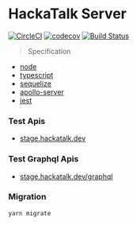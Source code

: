 # HackaTalk Server

[![CircleCI](https://circleci.com/gh/dooboolab/hackatalk-server.svg?style=shield)](https://circleci.com/gh/dooboolab/hackatalk-server)
[![codecov](https://codecov.io/gh/dooboolab/hackatalk-server/branch/master/graph/badge.svg)](https://codecov.io/gh/dooboolab/hackatalk-server)
[![Build Status](https://dev.azure.com/hackatalkdevops/HackaTalk/_apis/build/status/hackatalk%20-%20CI?branchName=master)](https://dev.azure.com/hackatalkdevops/HackaTalk/_build/latest?definitionId=1&branchName=master)

> Specification

- [node](https://nodejs.org)
- [typescript](https://typescriptlang.org)
- [sequelize](http://docs.sequelizejs.com)
- [apollo-server](https://www.apollographql.com/docs/apollo-server)
- [jest](https://jestjs.io)

### Test Apis

- [stage.hackatalk.dev](https://stage.hackatalk.dev)

### Test Graphql Apis

- [stage.hackatalk.dev/graphql](https://stage.hackatalk.dev/graphql)

### Migration

```
yarn migrate
```